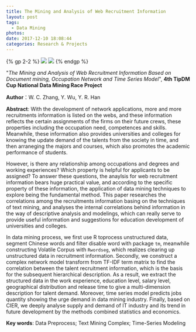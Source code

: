 ```yaml
---
title: The Mining and Analysis of Web Recruitment Information
layout: post
tags:
  - Data Mining
photos:
date: 2017-12-10 18:08:44
categories: Research & Projects
---
```


{% gp 2-2 %}
![](http://wenchao4quant.oss-ap-southeast-1.aliyuncs.com/research/datamining/cluster_s.png)
![](http://wenchao4quant.oss-ap-southeast-1.aliyuncs.com/research/datamining/net_s.png)
{% endgp %}

"*The Mining and Analysis of Web Recruitment Information Based on Document mining, Occupation Network and Time Series Model*", **4th TipDM Cup National Data Mining Race Project**

**Author**：W. C. Zhang, Y. Wu, Y. R. Han

**Abstract**: With the development of network applications, more and more recruitments information is listed on the webs, and these information reflects the certain assignments of the firms on their future crews, these properties including the occupation need, competences and skills. Meanwhile, these information also provides universities and colleges for knowing the update demand of the talents from the society in time, and then arraneging the majors and courses, which also promotes the academic performance of students.

<!-- more -->

However, is there any relationship among occupations and degrees and working experiences? Which property is helpful for applicants to be assigned? To answer these questions, the anaylsis for web recruitment information bears huge practical value, and according to the specific property of these information, the application of data mining techniques to explore being the fundamental method. This paper researches the correlations among the recruitments information basing on the techniques of text mining, and analyses the internal correlations behind information in the way of descriptive analysis and modelings, which can really serve to provide useful information and suggestions for education development of universities and colleges.

In data mining process, we first use R toprocess unstructured data, segment Chinese words and filter disable word with package `tm`, meanwhile constructing Volatile Corpus with `Rwordseg`, which realizes clearing up unstructured data in recruitment information. Secondly, we construct a complex network model transform from TF-IDF term matrix to find the correlation between the talent recruitment information, which is the basis for the subsequent hierarchical description. As a result, we extract the structured data in the work experience, education level, salary level, geographical distribution and release time to give a multi-dimension description for talent demand. Moreover, time series model predicts jobs quantity showing the urge demand in data mining industry. Finally, based on CIER, we deeply analyse supply and demand of IT industry and its trend in future development by the methods combined statistics and economics.

**Key words**: Data Preprocess; Text Mining Complex; Time-Series Modeling


